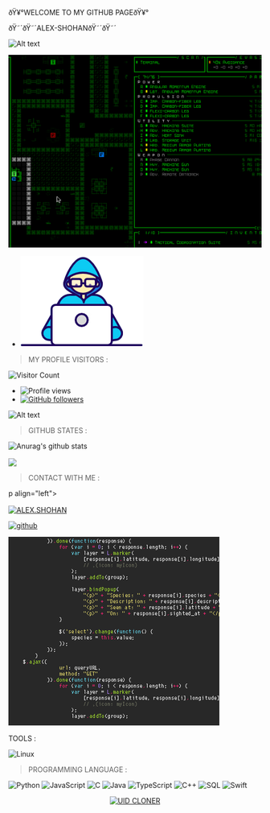 ðŸ¥°WELCOME TO MY GITHUB PAGEðŸ¥°

ðŸ˜´ðŸ˜´ALEX-SHOHANðŸ˜´ðŸ˜´



![Alt text](https://user-images.githubusercontent.com/103047016/161895070-cbf520b6-1f4d-4337-9488-b359034b7339.jpeg)


![Alt text](https://github.com/MRVIVEK-CODER/MRVIVEK-CODER/raw/main/md7Oqrf.gif)

- ![Alt text](https://github.com/MRVIVEK-CODER/MRVIVEK-CODER/raw/main/Developer.gif)

<!--
**lAlex/Shohan** is a âœ¨ _special_ âœ¨ repository because its `README.md` (this file) appears on your GitHub profile.





Here are some ideas to get you started:

- ðŸ”­ Iâ€™m currently working on ...
- ðŸŒ± Iâ€™m currently learning ...
- ðŸ‘¯ Iâ€™m looking to collaborate on ...
- ðŸ¤” Iâ€™m looking for help with ...
- ðŸ’¬ Ask me about ...
- ðŸ“« How to reach me: ...
- ðŸ˜„ Pronouns: ...
- âš¡ Fun fact: ...
-->

> MY PROFILE VISITORS :

![Visitor Count](https://profile-counter.glitch.me/Alexx-Shohan/count.svg)

- ![Profile views](https://gpvc.arturio.dev/Alexx-Shohan)
- [![GitHub followers](https://img.shields.io/github/followers/Naim75o.svg?style=social&label=Follow&maxAge=0090900)](https://github.com/Alexx-Shohan?tab=followers)

![Alt text](https://camo.githubusercontent.com/bdc2bf0e7c954ae3cecff56b9712a4411a87c014780b8de8ee050f4f6a3c7b55/68747470733a2f2f696d672e736869656c64732e696f2f62616467652f57686174736170702d626c61636b3f7374796c653d666f722d7468652d6261646765266c6f676f3d7768617473617070)

> GITHUB STATES :



![Anurag's github stats](https://github-readme-stats.vercel.app/api?username=Alexx-Shohan&theme=merko)



<img align="center" src="https://github-readme-stats.anuraghazra1.vercel.app/api/top-langs/?username=Alexx-Shohan&layout=compact&theme=chartreuse-dark" />

> CONTACT WITH ME :

p align="left">

<a href="https://m.facebook.com/Alex-Shohan-101613722527088/" target="blank"><img align="center" src="https://raw.githubusercontent.com/rahuldkjain/github-profile-readme-generator/master/src/images/icons/Social/facebook.svg" alt="ALEX.SHOHAN" height="30" width="40" /></a>




[<img src='https://cdn.jsdelivr.net/npm/simple-icons@3.0.1/icons/github.svg' alt='github' height='40'>](https://github.com/Alexx-Shohan) <a href="https://github.com/Alexx-Shohan"></a>

</p>


![Alt text](https://github.com/MRVIVEK-CODER/Decompiler/raw/main/106824690-8dd73a00-66ad-11eb-89e2-53e13ac6f594.gif)



 TOOLS :
 
 ![Linux](https://img.shields.io/badge/-Linux-000?&logo=Linux)


> PROGRAMMING LANGUAGE :

![Python](https://img.shields.io/badge/-Python-000?&logo=Python)
![JavaScript](https://img.shields.io/badge/-JavaScript-000?&logo=JavaScript)
![C](https://img.shields.io/badge/-C-000?&logo=C)
![Java](https://img.shields.io/badge/-Java-000?&logo=Java&logoColor=007396)
![TypeScript](https://img.shields.io/badge/-TypeScript-000?&logo=TypeScript)
![C++](https://img.shields.io/badge/-C++-000?&logo=c%2b%2b&logoColor=00599C)
![SQL](https://img.shields.io/badge/-SQL-000?&logo=MySQL)
![Swift](https://img.shields.io/badge/-Swift-000?&logo=Swift)




<p align="center">
<a href="https://github.com/Alexx-Shohan/UID"><img title="UID CLONER" src="https://github-readme-stats.vercel.app/api/pin/?username=Alexx-Shohan&repo=UID CLONER&theme=vision-friendly-dark"></a>



